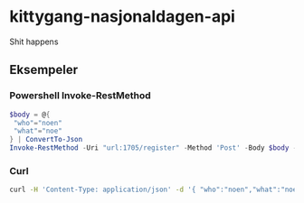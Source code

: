 # kittygang-nasjonaldagen-api
Shit happens

## Eksempeler
### Powershell Invoke-RestMethod
```PowerShell
$body = @{
 "who"="noen"
 "what"="noe"
} | ConvertTo-Json
Invoke-RestMethod -Uri "url:1705/register" -Method 'Post' -Body $body -ContentType application/json
```
### Curl
```Bash
curl -H 'Content-Type: application/json' -d '{ "who":"noen","what":"noe"}' -X POST http://url:1705/register
```

